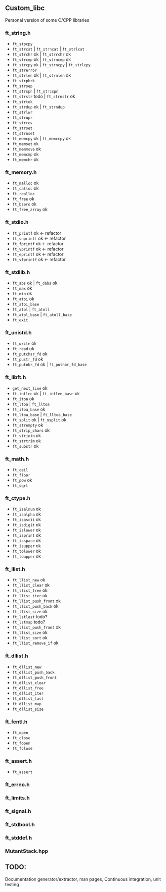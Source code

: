 ## Custom_libc
Personal version of some C/CPP libraries
### ft_string.h
- `ft_stpcpy`
- `ft_strcat` | `ft_strncat` | `ft_strlcat`
- `ft_strchr` ok | `ft_strrchr` ok
- `ft_strcmp` ok | `ft_strncmp` ok
- `ft_strcpy` ok | `ft_strncpy` | `ft_strlcpy`
- `ft_strerror`
- `ft_strlen` ok | `ft_strnlen` ok
- `ft_strpbrk`
- `ft_strsep`
- `ft_strspn` | `ft_strcspn`
- `ft_strstr` todo | `ft_strnstr` ok
- `ft_strtok`
- `ft_strdup` ok | `ft_strndup`
- `ft_strlwr`
- `ft_strupr`
- `ft_strrev`
- `ft_strset`
- `ft_strnset`
- `ft_memcpy` ok | `ft_memccpy` ok
- `ft_memset` ok
- `ft_memmove` ok
- `ft_memcmp` ok
- `ft_memchr` ok
### ft_memory.h
- `ft_malloc` ok
- `ft_calloc` ok
- `ft_realloc`
- `ft_free` ok
- `ft_bzero` ok
- `ft_free_array` ok
### ft_stdio.h
- `ft_printf` ok <- refactor
- `ft_snprintf` ok <- refactor
- `ft_fprintf` ok <- refactor
- `ft_vprintf` ok <- refactor
- `ft_eprintf` ok <- refactor
- `ft_vfprintf` ok <- refactor
### ft_stdlib.h
- `ft_abs` ok | `ft_dabs` ok
- `ft_max` ok
- `ft_min` ok
- `ft_atoi` ok
- `ft_atoi_base`
- `ft_atol` | `ft_atoll`
- `ft_atol_base` | `ft_atoll_base`
- `ft_exit`
### ft_unistd.h
- `ft_write` ok
- `ft_read` ok
- `ft_putchar_fd` ok
- `ft_pustr_fd` ok
- `ft_putnbr_fd` ok | `ft_putnbr_fd_base`
### ft_libft.h
- `get_next_line` ok
- `ft_intlen` ok | `ft_intlen_base` ok
- `ft_itoa` ok
- `ft_ltoa` | `ft_lltoa`
- `ft_itoa_base` ok
- `ft_ltoa_base` | `ft_lltoa_base`
- `ft_split` ok | `ft_nsplit` ok
- `ft_strempty` ok
- `ft_strip_chars` ok
- `ft_strjoin` ok
- `ft_strtrim` ok
- `ft_substr` ok
### ft_math.h
- `ft_ceil`
- `ft_floor`
- `ft_pow` ok
- `ft_sqrt`
### ft_ctype.h
- `ft_isalnum` ok
- `ft_isalpha` ok
- `ft_isascii` ok
- `ft_isdigit` ok
- `ft_islower` ok
- `ft_isprint` ok
- `ft_isspace` ok
- `ft_isupper` ok
- `ft_tolower` ok
- `ft_toupper` ok
### ft_llist.h
- `ft_llist_new` ok
- `ft_llist_clear` ok
- `ft_llist_free` ok
- `ft_llist_iter` ok
- `ft_llist_push_front` ok
- `ft_llist_push_back` ok
- `ft_llist_size` ok
- `ft_lstlast` todo?
- `ft_lstmap` todo?
- `ft_llist_push_front` ok
- `ft_llist_size` ok
- `ft_llist_sort` ok
- `ft_llist_remove_if` ok
### ft_dllist.h
- `ft_dllist_new`
- `ft_dllist_push_back`
- `ft_dllist_push_front`
- `ft_dllist_clear`
- `ft_dllist_free`
- `ft_dllist_iter`
- `ft_dllist_last`
- `ft_dllist_map`
- `ft_dllist_size`
### ft_fcntl.h
- `ft_open`
- `ft_close`
- `ft_fopen`
- `ft_fclose`
### ft_assert.h
- `ft_assert`
### ft_errno.h
### ft_limits.h
### ft_signal.h
### ft_stdbool.h
### ft_stddef.h
### MutantStack.hpp

## TODO:
Documentation generator/extractor, man pages, Continuous integration, unit testing
